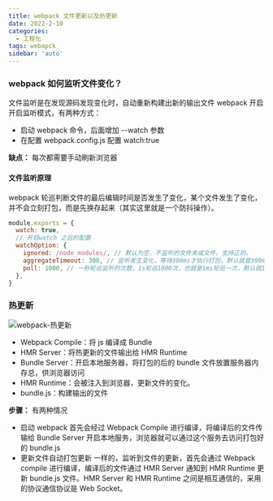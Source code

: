 ```yaml
---
title: webpack 文件更新以及热更新
date: 2022-2-10
categories:
  - 工程化
tags: webapck
sidebar: 'auto'
---
```


### webpack 如何监听文件变化？

文件监听是在发现源码发现变化时，自动重新构建出新的输出文件
webpack 开启开启监听模式，有两种方式：

- 启动 webpack 命令，后面增加 --watch 参数
- 在配置 webpack.config.js 配置 watch:true

**缺点：** 每次都需要手动刷新浏览器

#### 文件监听原理

webpack 轮巡判断文件的最后编辑时间是否发生了变化，某个文件发生了变化，并不会立刻打包，而是先换存起来（其实这里就是一个防抖操作）。

```js
module.exports = {
  watch: true,
  // 开启watch 之后的配置
  watchOption: {
    ignored: /node_modules/, // 默认为空，不监听的文件夹或文件，支持正则。
    aggregateTimeout: 300, // 监听发生变化，等待300ms才执行打包，默认就是300ms
    poll: 1000, // 一秒轮巡监听的次数，1s轮巡1000次，也就是1ms轮巡一次，默认就1000。
  },
}
```

### 热更新

<img :src="$withBase('/img/webpack-hot-update.png')"  alt="webpack-热更新" />

- Webpack Compile：将 js 编译成 Bundle
- HMR Server：将热更新的文件输出给 HMR Runtime
- Bundle Server：开启本地服务器，将打包的后的 bundle 文件放置服务器内存总，供浏览器访问
- HMR Runtime：会被注入到浏览器，更新文件的变化。
- bundle.js：构建输出的文件

**步骤：**
有两种情况

- 启动 webpack
  首先会经过 Webpack Compile 进行编译，将编译后的文件传输给 Bundle Server 开启本地服务，浏览器就可以通过这个服务去访问打包好的 bundle.js
- 更新文件自动打包更新
  一样的，监听到文件的更新，首先会通过 Webpack compile 进行编译，编译后的文件通过 HMR Server 通知到 HMR Runtime 更新 bundle.js 文件。HMR Server 和 HMR Runtime 之间是相互通信的，采用的协议通信协议是 Web Socket。
